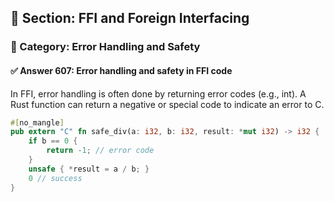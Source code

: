 ## 📘 Section: FFI and Foreign Interfacing  
### 🔹 Category: Error Handling and Safety  
#### ✅ Answer 607: Error handling and safety in FFI code

In FFI, error handling is often done by returning error codes (e.g., int). A Rust function can return a negative or special code to indicate an error to C.

```rust
#[no_mangle]
pub extern "C" fn safe_div(a: i32, b: i32, result: *mut i32) -> i32 {
    if b == 0 {
        return -1; // error code
    }
    unsafe { *result = a / b; }
    0 // success
}
```
